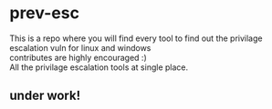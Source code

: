 # prev-esc
This is a repo where you will find every tool to find out the privilage escalation vuln for linux and windows <br>
contributes are highly encouraged :) <br>
All the privilage escalation tools at single place.

## under work!
